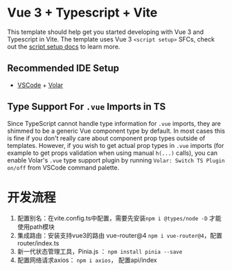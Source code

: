 # Vue 3 + Typescript + Vite

This template should help get you started developing with Vue 3 and Typescript in Vite. The template uses Vue 3 `<script setup>` SFCs, check out the [script setup docs](https://v3.vuejs.org/api/sfc-script-setup.html#sfc-script-setup) to learn more.

## Recommended IDE Setup

- [VSCode](https://code.visualstudio.com/) + [Volar](https://marketplace.visualstudio.com/items?itemName=johnsoncodehk.volar)

## Type Support For `.vue` Imports in TS

Since TypeScript cannot handle type information for `.vue` imports, they are shimmed to be a generic Vue component type by default. In most cases this is fine if you don't really care about component prop types outside of templates. However, if you wish to get actual prop types in `.vue` imports (for example to get props validation when using manual `h(...)` calls), you can enable Volar's `.vue` type support plugin by running `Volar: Switch TS Plugin on/off` from VSCode command palette.

# 开发流程
1. 配置别名：在vite.config.ts中配置，需要先安装`npm i @types/node -D` 才能使用path模块
2. 集成路由：安装支持vue3的路由 vue-router@4 `npm i vue-router@4`，配置router/index.ts
3. 新一代状态管理工具，Pinia.js ： `npm install pinia --save`
4. 配置网络请求axios： `npm i axios`， 配置api/index